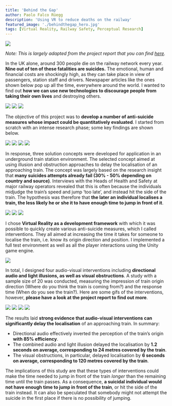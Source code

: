 ```yaml
---
title: 'Behind the Gap'
author: Paolo Falco Rüegg
description: 'Using VR to reduce deaths on the railway'
featured_image: './behindthegap_hero.jpg'
tags: [Virtual Reality, Railway Safety, Perceptual Research]
---
```


![](./behindthegap_hero.jpg)

*Note: This is largely adapted from the project report that you can find [here](https://www.github.com/pa17/spr).*

In the UK alone, around 300 people die on the railway network every year. **Nine out of ten of these fatalities are suicides.** The emotional, human and financial costs are shockingly high, as they can take place in view of passengers, station staff and drivers. Newspaper articles like the ones shown below pop up all the time, everywhere around the world. I wanted to find out **how we can use new technologies to discourage people from taking their own lives** and destroying others. 

<div class="gallery" data-columns="1">
	<img src="./behindthegap_0.png" />
	<img src="./behindthegap_1.png" />
	<img src="./behindthegap_2.png" />
</div>

The objective of this project was to **develop a number of anti-suicide measures whose impact could be quantitatively evaluated**. I started from scratch with an intense research phase; some key findings are shown below. 

<div class="gallery" data-columns="2">
	<img src="./behindthegap_3.png" />
	<img src="./behindthegap_4.png" />
	<img src="./behindthegap_5.png" />
	<img src="./behindthegap_6.png" />
</div>

In response, three solution concepts were developed for application in an underground train station environment. The selected concept aimed at using illusion and obstruction approaches to delay the localisation of an approaching train. The concept was largely based on the research insight that **many suicides attempts already fail (30% - 50% depending on country and source)**. Interviews with the Heads of Health and Safety at major railway operators revealed that this is often because the individuals midjudge the train’s speed and jump ‘too late’, and instead hit the side of the train. The hypothesis was therefore that **the later an individual localises a train, the less likely he or she it to have enough time to jump in front of it**.

<div class="gallery" data-columns="3">
	<img src="./behindthegap_7.png" />
	<img src="./behindthegap_8.png" />
	<img src="./behindthegap_9.png" />
</div>

I chose **Virtual Reality as a development framework** with which it was possible to quickly create various anti-suicide measures, which I called interventions. They all aimed at increasing the time it takes for someone to localise the train, i.e. know its origin direction and position. I implemented a full test environment as well as all the player interactions using the Unity game engine.

![](./behindthegap_hero.jpg)

In total, I designed four audio-visual interventions including **directional audio and light illusions, as well as visual obstructions**. A study with a sample size of 20 was conducted, measuring the impression of train origin direction (Where do you think the train is coming from?) and the response time (When do you see the train?). Here are some gifs of the interventions, however, **please have a look at the project report to find out more**.

<div class="gallery" data-columns="2">
	<img src="./behindthegap_10.gif" />
	<img src="./behindthegap_11.gif" />
	<img src="./behindthegap_12.gif" />
	<img src="./behindthegap_13.gif" />
</div>

The results laid **strong evidence that audio-visual interventions can significantly delay the localisation** of an approaching train. In summary:

* Directional audio effectively inverted the perception of the train’s origin **with 85% efficiency**.
* The combined audio and light illusion delayed the localisation by **1.2 seconds on average, corresponding to 24 metres covered by the train**.
* The visual obstructions, in particular, delayed localisation by **6 seconds on average, corresponding to 120 metres covered by the train**.

The implications of this study are that these types of interventions could make the time needed to jump in front of the train *longer* than the remaining time until the train passes. As a consequence, **a suicidal individual would not have enough time to jump in front of the train**, or hit the side of the train instead. It can also be speculated that somebody might not attempt the suicide in the first place if there is no possibility of jumping.